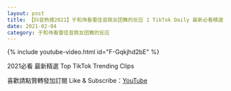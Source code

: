 ```yaml
---
layout: post
title: 【抖音熱搜2021】于和伟看雷佳音跳女团舞的反应 1 TikTok Daily 最新必看精選合集2021 02 04
date: 2021-02-04
category: 于和伟看雷佳音跳女团舞的反应
---
```


{% include youtube-video.html id="F-Gqkjhd2bE" %}

2021必看 最新精選 Top TikTok Trending Clips

喜歡請點贊轉發加訂閱 Like & Subscribe：[YouTube](https://www.youtube.com/channel/UCAoR7VcanIPd04uEq_GIylA/videos)

